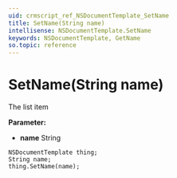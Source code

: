 ```yaml
---
uid: crmscript_ref_NSDocumentTemplate_SetName
title: SetName(String name)
intellisense: NSDocumentTemplate.SetName
keywords: NSDocumentTemplate, GetName
so.topic: reference
---
```


# SetName(String name)

The list item

**Parameter:** 
 - **name** String

```crmscript
NSDocumentTemplate thing;
String name;
thing.SetName(name);
```

